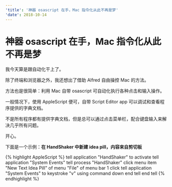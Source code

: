 ```yaml
---
'title': '神器 osascript 在手，Mac 指令化从此不再是梦'
'date': 2018-10-14
---
```

# 神器 osascript 在手，Mac 指令化从此不再是梦

我今天算是跟自动化干上了。

除了终端和浏览器之外，我还想出了借助 Alfred 自由操控 Mac 的方法。

方法也是很简单：利用 Mac 自带 osascript 可自动化执行各种点击和输入操作。

一般情况下，使用 AppleScript 便可，自带 Script Editor app 可以调试和查看程序提供的字典文档。

不是所有程序都有提供字典文档，但是总可以通过点击菜单栏，配合键盘输入来解决几乎所有问题。

开心。

下面是一个示例：**在 HandShaker 中新建 idea pill，内容来自剪切板**

{% highlight AppleScript %}
tell application "HandShaker" to activate
tell application "System Events"
  tell process "HandShaker"
      click menu item "New Text Idea Pill" of menu "File" of menu bar 1
      click
      tell application "System Events" to keystroke "v" using command down
  end tell
end tell
{% endhighlight %}
